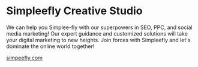 # Simpleefly Creative Studio

We can help you Simplee-fly with our superpowers in SEO, PPC, and social media marketing! Our expert guidance and customized solutions will take your digital marketing to new heights. Join forces with Simpleefly and let's dominate the online world together!

[simpeefly.com](https://www.simpleefly.com)
